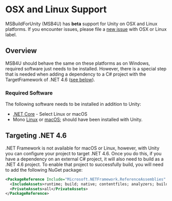 # OSX and Linux Support

MSBuildForUnity (MSB4U) has **beta** support for Unity on OSX and Linux platforms. If you encounter issues, please file a [new issue](https://github.com/microsoft/MSBuildForUnity/issues/new) with OSX or Linux label.

## Overview

MSB4U should behave the same on these platforms as on Windows, required software just needs to be installed. However, there is a special step that is needed when adding a dependency to a C# project with the TargetFramework of .NET 4.6 ([see below](#Targeting%20.NET%204.6)).

### Required Software

The following software needs to be installed in addition to Unity:

- [.NET Core](https://dotnet.microsoft.com/download) - Select Linux or macOS
- Mono [Linux](https://www.mono-project.com/download/stable/#download-lin) or [macOS](https://www.mono-project.com/download/stable/#download-mac); should have been installed with Unity.

## Targeting .NET 4.6

.NET Framework is not available for macOS or Linux, however, with Unity you can configure your project to target .NET 4.6. Once you do this, if you have a dependency on an external C# project, it will also need to build as a .NET 4.6 project. To enable that project to successfully build, you will need to add the following NuGet package:

```xml
<PackageReference Include="Microsoft.NETFramework.ReferenceAssemblies" Version="1.0.0">
  <IncludeAssets>runtime; build; native; contentfiles; analyzers; buildtransitive</IncludeAssets>
  <PrivateAssets>all</PrivateAssets>
</PackageReference>
```
